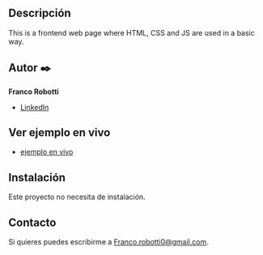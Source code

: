 ## Descripción
 This is a frontend web page where HTML, CSS and JS are used in a basic way.
 
## Autor ✒️
**Franco Robotti**

* [LinkedIn](https://www.linkedin.com/in/franco-robotti-415786229/)

## Ver ejemplo en vivo 
- [ejemplo en vivo](https://robottifranco.github.io/simple-time-page/)

## Instalación 
Este proyecto no necesita de instalación.
  
## Contacto
Si quieres puedes escribirme a Franco.robotti0@gmail.com.

